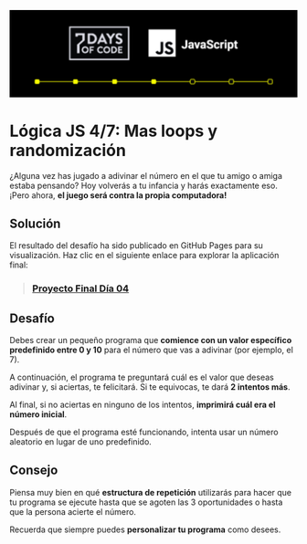 ![Portada Día 04](../images/cover-day-04.png)
# Lógica JS 4/7: Mas loops y randomización

¿Alguna vez has jugado a adivinar el número en el que tu amigo o amiga estaba pensando? Hoy volverás a tu infancia y harás exactamente eso. ¡Pero ahora, **el juego será contra la propia computadora!**  

## Solución 

El resultado del desafío ha sido publicado en GitHub Pages para su visualización. Haz clic en el siguiente enlace para explorar la aplicación final: 

> ### [Proyecto Final Día 04](https://iesvs-campi.github.io/oracle-one-7-days-of-code/day-04/solution/ )

## Desafío
  
Debes crear un pequeño programa que **comience con un valor específico predefinido entre 0 y 10** para el número que vas a adivinar (por ejemplo, el 7).  
  
A continuación, el programa te preguntará cuál es el valor que deseas adivinar y, si aciertas, te felicitará. Si te equivocas, te dará **2 intentos más**.

Al final, si no aciertas en ninguno de los intentos, **imprimirá cuál era el número inicial**.

Después de que el programa esté funcionando, intenta usar un número aleatorio en lugar de uno predefinido.

## Consejo 

Piensa muy bien en qué **estructura de repetición** utilizarás para hacer que tu programa se ejecute hasta que se agoten las 3 oportunidades o hasta que la persona acierte el número.

Recuerda que siempre puedes **personalizar tu programa** como desees.